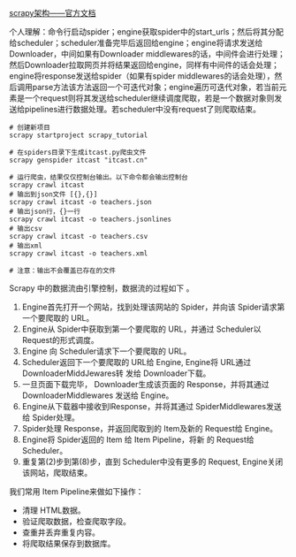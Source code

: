 [scrapy架构——官方文档](https://docs.scrapy.org/en/latest/topics/architecture.html)

个人理解：命令行启动spider；engine获取spider中的start_urls；然后将其分配给scheduler；scheduler准备完毕后返回给engine；engine将请求发送给Downloader，中间如果有Downloader middlewares的话，中间件会进行处理；然后Downloader拉取网页并将结果返回给engine，同样有中间件的话会处理；engine将response发送给spider（如果有spider middlewares的话会处理），然后调用parse方法该方法返回一个可迭代对象；engine遍历可迭代对象，若当前元素是一个request则将其发送给scheduler继续调度爬取，若是一个数据对象则发送给pipelines进行数据处理。若scheduler中没有request了则爬取结束。

```
# 创建新项目
scrapy startproject scrapy_tutorial

# 在spiders目录下生成itcast.py爬虫文件
scrapy genspider itcast "itcast.cn"

# 运行爬虫，结果仅仅控制台输出。以下命令都会输出控制台
scrapy crawl itcast
# 输出到json文件 [{},{}]
scrapy crawl itcast -o teachers.json  
# 输出json行，{}一行
scrapy crawl itcast -o teachers.jsonlines
# 输出csv
scrapy crawl itcast -o teachers.csv  
# 输出xml
scrapy crawl itcast -o teachers.xml 

# 注意：输出不会覆盖已存在的文件 
```
Scrapy 中的数据流由引擎控制，数据流的过程如下 。
1. Engine首先打开一个网站，找到处理该网站的 Spider，并向该 Spider请求第一个要爬取的 URL。 
2. Engine从 Spider中获取到第一个要爬取的 URL，并通过 Scheduler以 Request的形式调度。
3. Engine 向 Scheduler请求下一个要爬取的 URL。
4. Scheduler返回下一个要爬取的 URL给 Engine, Engine将 URL通过 DownloaderMiddJewares转
发给 Downloader下载。
5. 一旦页面下载完毕， Downloader生成该页面的 Response，并将其通过 DownloaderMiddlewares
发送给 Engine。
6. Engine从下载器中接收到lResponse，并将其通过 SpiderMiddlewares发送给 Spider处理。
7. Spider处理 Response，并返回爬取到的 Item及新的 Request给 Engine。
8. Engine将 Spider返回的 Item 给 Item Pipeline，将新 的 Request给 Scheduler。 
9. 重复第(2)步到第(8)步，直到 Scheduler中没有更多的 Request, Engine关闭该网站，爬取结束。

我们常用 Item Pipeline来做如下操作：
- 清理 HTML数据。
- 验证爬取数据，检查爬取字段。 
- 查重井丢弃重复内容。
- 将爬取结果保存到数据库。